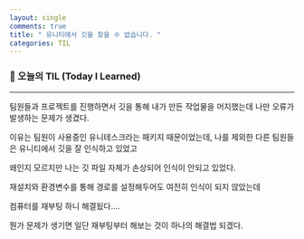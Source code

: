 ```yaml
---
layout: single
comments: true
title: " 유니티에서 깃을 찾을 수 없습니다. "
categories: TIL
---
```






### 📆 오늘의 TIL (Today I Learned)

---

팀원들과 프로젝트를 진행하면서 깃을 통해 내가 만든 작업물을 머지했는데 나만 오류가 발생하는 문제가 생겼다.

이유는 팀원이 사용중인 유니테스크라는 패키지 때문이었는데, 나를 제외한 다른 팀원들은 유니티에서 깃을 잘 인식하고 있었고 



왜인지 모르지만 나는 깃 파일 자체가 손상되어 인식이 안되고 있었다.

재설치와 환경변수를 통해 경로를 설정해두어도 여전히 인식이 되지 않았는데



컴퓨터를 재부팅 하니 해결됬다....



뭔가 문제가 생기면 일단 재부팅부터 해보는 것이 하나의 해결법 되겠다.
